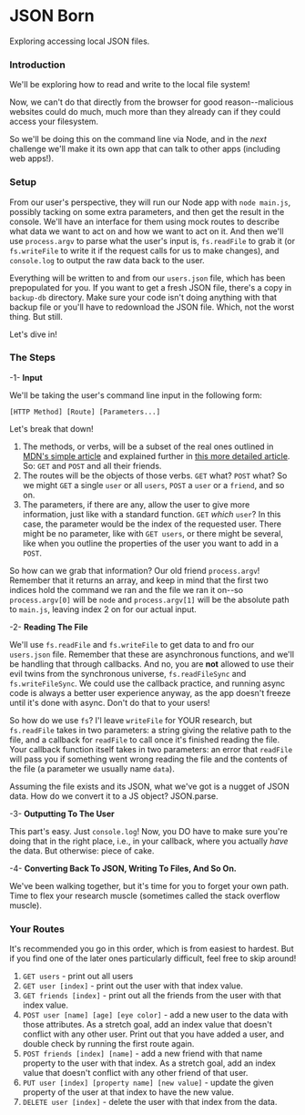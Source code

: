 # JSON Born

Exploring accessing local JSON files.


### Introduction

We'll be exploring how to read and write to the local file system!

Now, we can't do that directly from the browser for good reason--malicious websites could do much, much more than they already can if they could access your filesystem.

So we'll be doing this on the command line via Node, and in the _next_ challenge we'll make it its own app that can talk to other apps (including web apps!).


### Setup

From our user's perspective, they will run our Node app with `node main.js`, possibly tacking on some extra parameters, and then get the result in the console. We'll have an interface for them using mock routes to describe what data we want to act on and how we want to act on it.  And then we'll use `process.argv` to parse what the user's input is, `fs.readFile` to grab it (or `fs.writeFile` to write it if the request calls for us to make changes), and `console.log` to output the raw data back to the user.

Everything will be written to and from our `users.json` file, which has been prepopulated for you. If you want to get a fresh JSON file, there's a copy in `backup-db` directory. Make sure your code isn't doing anything with that backup file or you'll have to redownload the JSON file. Which, not the worst thing. But still.

Let's dive in!


### The Steps

-1- **Input**

We'll be taking the user's command line input in the following form:

`[HTTP Method] [Route] [Parameters...]`

Let's break that down!

1. The methods, or verbs, will be a subset of the real ones outlined in [MDN's simple article](https://developer.mozilla.org/en-US/docs/Web/HTTP/Methods) and explained further in [this more detailed article](https://restfulapi.net/http-methods/). So: `GET` and `POST` and all their friends.
2. The routes will be the objects of those verbs. `GET` what? `POST` what? So we might `GET` a single `user` or all `users`, `POST` a `user` or a `friend`, and so on.
3. The parameters, if there are any, allow the user to give more information, just like with a standard function. `GET` _which_ `user`? In this case, the parameter would be the index of the requested user. There might be no parameter, like with `GET users`, or there might be several, like when you outline the properties of the user you want to add in a `POST`.

So how can we grab that information? Our old friend `process.argv`! Remember that it returns an array, and keep in mind that the first two indices hold the command we ran and the file we ran it on--so `process.argv[0]` will be `node` and `process.argv[1]` will be the absolute path to `main.js`, leaving index 2 on for our actual input.

-2- **Reading The File**

We'll use `fs.readFile` and `fs.writeFile` to get data to and fro our `users.json` file. Remember that these are asynchronous functions, and we'll be handling that through callbacks. And no, you are **not** allowed to use their evil twins from the synchronous universe, `fs.readFileSync` and `fs.writeFileSync`. We could use the callback practice, and running async code is always a better user experience anyway, as the app doesn't freeze until it's done with async. Don't do that to your users!

So how do we use `fs`? I'l leave `writeFile` for YOUR research, but `fs.readFile` takes in two parameters: a string giving the relative path to the file, and a callback for `readFile` to call once it's finished reading the file. Your callback function itself takes in two parameters: an error that `readFile` will pass you if something went wrong reading the file and the contents of the file (a parameter we usually name `data`).

Assuming the file exists and its JSON, what we've got is a nugget of JSON data. How do we convert it to a JS object? JSON.parse.


-3- **Outputting To The User**

This part's easy. Just `console.log`! Now, you DO have to make sure you're doing that in the right place, i.e., in your callback, where you actually _have_ the data. But otherwise: piece of cake.

-4- **Converting Back To JSON, Writing To Files, And So On.**

We've been walking together, but it's time for you to forget your own path. Time to flex your research muscle (sometimes called the stack overflow muscle).


### Your Routes

It's recommended you go in this order, which is from easiest to hardest. But if you find one of the later ones particularly difficult, feel free to skip around!

1. `GET users` - print out all users
2. `GET user [index]` - print out the user with that index value.
3. `GET friends [index]` - print out all the friends from the user with that index value.
4. `POST user [name] [age] [eye color]` - add a new user to the data with those attributes. As a stretch goal, add an index value that doesn't conflict with any other user. Print out that you have added a user, and double check by running the first route again.
5. `POST friends [index] [name]` - add a new friend with that name property to the user with that index. As a stretch goal, add an index value that doesn't conflict with any other friend of that user.
6. `PUT user [index] [property name] [new value]` - update the given property of the  user at that index to have the new value.
7. `DELETE user [index]` - delete the user with that index from the data.
